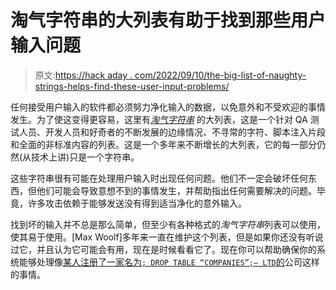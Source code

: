 # 淘气字符串的大列表有助于找到那些用户输入问题

> 原文:[https://hack aday . com/2022/09/10/the-big-list-of-naughty-strings-helps-find-these-user-input-problems/](https://hackaday.com/2022/09/10/the-big-list-of-naughty-strings-helps-find-those-user-input-problems/)

任何接受用户输入的软件都必须努力净化输入的数据，以免意外和不受欢迎的事情发生。为了使这变得更容易，这里有[*淘气字符串*](https://github.com/minimaxir/big-list-of-naughty-strings) 的大列表，这是一个针对 QA 测试人员、开发人员和好奇者的不断发展的边缘情况、不寻常的字符、脚本注入片段和全面的非标准内容的列表。这是一个多年来不断增长的大列表，它的每一部分仍然(从技术上讲)只是一个字符串。

这些字符串很有可能在处理用户输入时出现任何问题。他们不一定会破坏任何东西，但他们可能会导致意想不到的事情发生，并帮助指出任何需要解决的问题。毕竟，许多攻击依赖于能够发送没有得到适当净化的意外输入。

找到坏的输入并不总是那么简单，但至少有各种格式的*淘气字符串*列表可以使用，使其易于使用。[Max Woolf]多年来一直在维护这个列表，但是如果你还没有听说过它，并且认为它可能会有用，现在是时候看看它了。现在你可以帮助确保你的系统能够处理像[某人注册了一家名为`; DROP TABLE “COMPANIES”;– LTD`的](https://hackaday.com/2016/12/29/if-bobby-tables-had-his-own-company/)公司这样的事情。